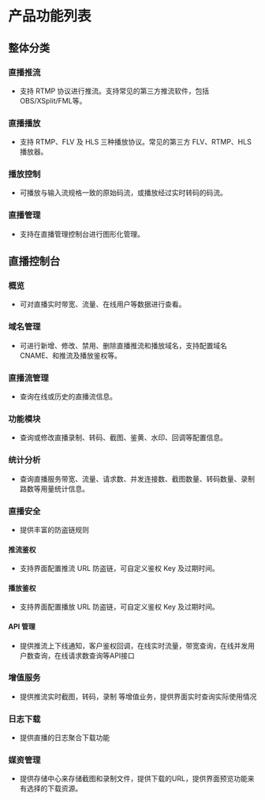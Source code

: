 # 产品功能列表

## 整体分类
### 直播推流
 - 支持 RTMP 协议进行推流。支持常见的第三方推流软件，包括 OBS/XSplit/FML等。

### 直播播放
 - 支持 RTMP、FLV 及 HLS 三种播放协议。常见的第三方 FLV、RTMP、HLS 播放器。

### 播放控制
 - 可播放与输入流规格一致的原始码流，或播放经过实时转码的码流。

### 直播管理
 - 支持在直播管理控制台进行图形化管理。

## 直播控制台
### 概览
 - 可对直播实时带宽、流量、在线用户等数据进行查看。

### 域名管理
 - 可进行新增、修改、禁用、删除直播推流和播放域名，支持配置域名 CNAME、和推流及播放鉴权等。

### 直播流管理
 - 查询在线或历史的直播流信息。

### 功能模块
 - 查询或修改直播录制、转码、截图、鉴黄、水印、回调等配置信息。

### 统计分析
 - 查询直播服务带宽、流量、请求数、并发连接数、截图数量、转码数量、录制路数等用量统计信息。

### 直播安全
 - 提供丰富的防盗链规则

#### 推流鉴权
 - 支持界面配置推流 URL 防盗链，可自定义鉴权 Key 及过期时间。

#### 播放鉴权
 - 支持界面配置播放 URL 防盗链，可自定义鉴权 Key 及过期时间。

#### API 管理
  - 提供推流上下线通知，客户鉴权回调，在线实时流量，带宽查询，在线并发用户数查询，在线请求数查询等API接口

### 增值服务
  - 提供推流实时截图，转码，录制 等增值业务，提供界面实时查询实际使用情况

### 日志下载
  - 提供直播的日志聚合下载功能

### 媒资管理
  - 提供存储中心来存储截图和录制文件，提供下载的URL，提供界面预览功能来有选择的下载资源。

